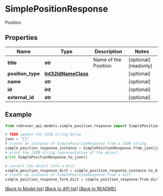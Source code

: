 # SimplePositionResponse

Position

## Properties

Name | Type | Description | Notes
------------ | ------------- | ------------- | -------------
**title** | **str** | Name of the Position | [optional] [readonly] 
**position_type** | [**Int32IdNameClass**](Int32IdNameClass.md) |  | [optional] 
**name** | **str** |  | [optional] 
**id** | **int** |  | [optional] 
**external_id** | **str** |  | [optional] 

## Example

```python
from redrover_api.models.simple_position_response import SimplePositionResponse

# TODO update the JSON string below
json = "{}"
# create an instance of SimplePositionResponse from a JSON string
simple_position_response_instance = SimplePositionResponse.from_json(json)
# print the JSON string representation of the object
print SimplePositionResponse.to_json()

# convert the object into a dict
simple_position_response_dict = simple_position_response_instance.to_dict()
# create an instance of SimplePositionResponse from a dict
simple_position_response_form_dict = simple_position_response.from_dict(simple_position_response_dict)
```
[[Back to Model list]](../README.md#documentation-for-models) [[Back to API list]](../README.md#documentation-for-api-endpoints) [[Back to README]](../README.md)


